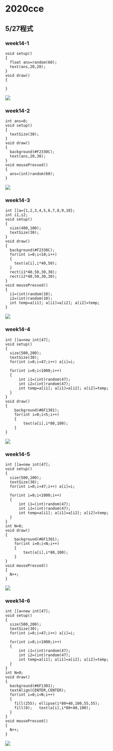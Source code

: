 # 2020cce
## 5/27程式
### week14-1
```java=
void setup()
{
  float ans=random(60);
  text(ans,20,20);
}
void draw()
{
   
}
```
![](https://i.imgur.com/QR8zsFq.jpg)
### week14-2
```java=
int ans=0;
void setup()
{
  textSize(30);
}
void draw()
{
  background(#F2330C);
  text(ans,20,30);
}
void mousePressed()
{
  ans=(int)random(60);
}
```
![](https://i.imgur.com/9mWqiJT.jpg)
### week14-3
```java=
int []a={1,2,3,4,5,6,7,8,9,10};
int i1,i2;
void setup()
{
  size(400,100);
  textSize(30);
}
void draw()
{
  background(#F2330C);
  for(int i=0;i<10;i++)
  {
    text(a[i],i*40,50);
  }
  rect(i1*40,50,30,30);
  rect(i2*40,50,30,30);
}
void mousePressed()
{
  i1=(int)random(10);
  i2=(int)random(10);
  int temp=a[i1]; a[i1]=a[i2]; a[i2]=temp;
}
```
![](https://i.imgur.com/MngQ7Yw.jpg)
### week14-4
```java=
int []a=new int[47];
void setup()
{
  size(500,200);
  textSize(30);
  for(int i=0;i<47;i++) a[i]=i;
  
  for(int i=0;i<1000;i++)
  {
      int i1=(int)random(47);
      int i2=(int)random(47);
      int temp=a[i1]; a[i1]=a[i2]; a[i2]=temp;
  }
}
void draw()
{
    background(#6F1301);
    for(int i=0;i<5;i++)
    {
        text(a[i],i*80,100);
    }
}
```
![](https://i.imgur.com/N7cOyTa.jpg)
### week14-5
```java=
int []a=new int[47];
void setup()
{
  size(500,200);
  textSize(30);
  for(int i=0;i<47;i++) a[i]=i;
  
  for(int i=0;i<1000;i++)
  {
      int i1=(int)random(47);
      int i2=(int)random(47);
      int temp=a[i1]; a[i1]=a[i2]; a[i2]=temp;
  }
}
int N=0;
void draw()
{
    background(#6F1301);
    for(int i=0;i<N;i++)
    {
        text(a[i],i*80,100);
    }
}
void mousePressed()
{
  N++;
}
```
![](https://i.imgur.com/5CyLUCq.jpg)
### week14-6
```java=
int []a=new int[47];
void setup()
{
  size(500,200);
  textSize(30);
  for(int i=0;i<47;i++) a[i]=i;
  
  for(int i=0;i<1000;i++)
  {
      int i1=(int)random(47);
      int i2=(int)random(47);
      int temp=a[i1]; a[i1]=a[i2]; a[i2]=temp;
  }
}
int N=0;
void draw()
{
  background(#6F1301);
  textAlign(CENTER,CENTER);
  for(int i=0;i<N;i++)
  {
    fill(255); ellipse(i*80+40,100,55,55);
    fill(0);   text(a[i],i*80+40,100);
  }
}
void mousePressed()
{
  N++;
}
```
![](https://i.imgur.com/ntfuLWU.jpg)